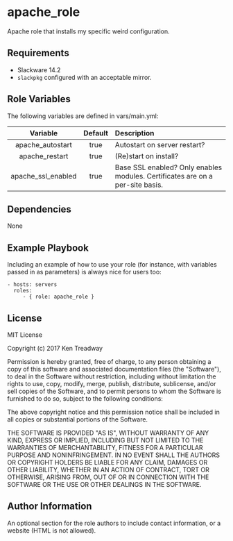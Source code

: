 apache_role
===========

Apache role that installs my specific weird configuration.

Requirements
------------

* Slackware 14.2
* `slackpkg` configured with an acceptable mirror.

Role Variables
--------------

The following variables are defined in vars/main.yml:

| Variable         | Default | Description                                                                    |
|:----------------:|:-------:|:-------------------------------------------------------------------------------|
|apache_autostart  | true    |Autostart on server restart?                                                    |
|apache_restart    | true    |(Re)start on install?                                                           |
|apache_ssl_enabled| true    |Base SSL enabled?  Only enables modules.  Certificates are on a per-site basis. |

Dependencies
------------

None

Example Playbook
----------------

Including an example of how to use your role (for instance, with variables passed in as parameters) is always nice for users too:

    - hosts: servers
      roles:
         - { role: apache_role }

License
-------

MIT License

Copyright (c) 2017 Ken Treadway

Permission is hereby granted, free of charge, to any person obtaining a copy
of this software and associated documentation files (the "Software"), to deal
in the Software without restriction, including without limitation the rights
to use, copy, modify, merge, publish, distribute, sublicense, and/or sell
copies of the Software, and to permit persons to whom the Software is
furnished to do so, subject to the following conditions:

The above copyright notice and this permission notice shall be included in all
copies or substantial portions of the Software.

THE SOFTWARE IS PROVIDED "AS IS", WITHOUT WARRANTY OF ANY KIND, EXPRESS OR
IMPLIED, INCLUDING BUT NOT LIMITED TO THE WARRANTIES OF MERCHANTABILITY,
FITNESS FOR A PARTICULAR PURPOSE AND NONINFRINGEMENT. IN NO EVENT SHALL THE
AUTHORS OR COPYRIGHT HOLDERS BE LIABLE FOR ANY CLAIM, DAMAGES OR OTHER
LIABILITY, WHETHER IN AN ACTION OF CONTRACT, TORT OR OTHERWISE, ARISING FROM,
OUT OF OR IN CONNECTION WITH THE SOFTWARE OR THE USE OR OTHER DEALINGS IN THE
SOFTWARE.

Author Information
------------------

An optional section for the role authors to include contact information, or a website (HTML is not allowed).
